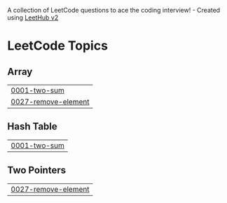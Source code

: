 A collection of LeetCode questions to ace the coding interview! - Created using [LeetHub v2](https://github.com/arunbhardwaj/LeetHub-2.0)
<!---LeetCode Topics Start-->
# LeetCode Topics
## Array
|  |
| ------- |
| [0001-two-sum](https://github.com/amiiitabh/LeetPy/tree/master/0001-two-sum) |
| [0027-remove-element](https://github.com/amiiitabh/LeetPy/tree/master/0027-remove-element) |
## Hash Table
|  |
| ------- |
| [0001-two-sum](https://github.com/amiiitabh/LeetPy/tree/master/0001-two-sum) |
## Two Pointers
|  |
| ------- |
| [0027-remove-element](https://github.com/amiiitabh/LeetPy/tree/master/0027-remove-element) |
<!---LeetCode Topics End-->
